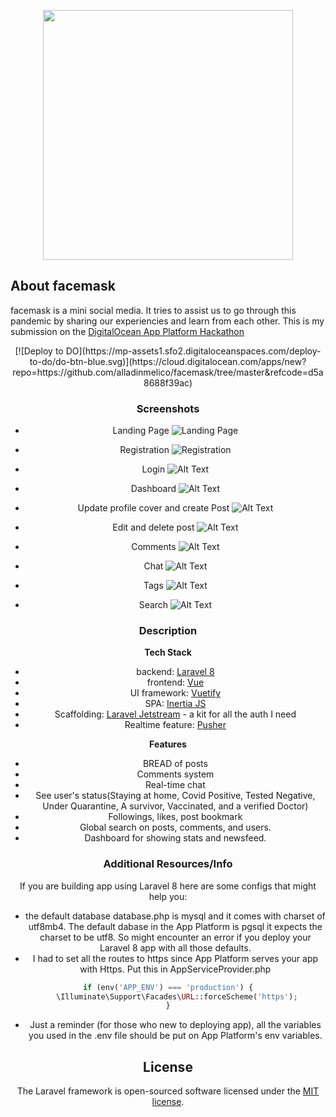 <p align="center"><a href="https://facemask-tyi4m.ondigitalocean.app/" target="_blank"><img src="https://facemask-tyi4m.ondigitalocean.app/img/cover.jpg" width="400"></a></p>

## About facemask

facemask is a mini social media. It tries to assist us to go through this pandemic by sharing our experiencies and learn from each other. This is my submission on the [DigitalOcean App Platform Hackathon](https://dev.to/devteam/announcing-the-digitalocean-app-platform-hackathon-on-dev-2i1k)

<div style="text-align:center">
[![Deploy to DO](https://mp-assets1.sfo2.digitaloceanspaces.com/deploy-to-do/do-btn-blue.svg)](https://cloud.digitalocean.com/apps/new?repo=https://github.com/alladinmelico/facemask/tree/master&refcode=d5a8688f39ac)
<div>

### Screenshots

-   Landing Page
    ![Landing Page](https://dev-to-uploads.s3.amazonaws.com/i/ixbbxqtqmfojhy1rfb3f.gif)

-   Registration
    ![Registration](https://dev-to-uploads.s3.amazonaws.com/i/rs1m4o3q5udro4vxtiaq.gif)

-   Login
    ![Alt Text](https://dev-to-uploads.s3.amazonaws.com/i/fx0roqgk9sp83vh2e1zx.gif)

-   Dashboard
    ![Alt Text](https://dev-to-uploads.s3.amazonaws.com/i/9ksqqzoyyajac0fcv1o9.gif)

-   Update profile cover and create Post
    ![Alt Text](https://dev-to-uploads.s3.amazonaws.com/i/la4i7l6lrbzemka0u93s.gif)

-   Edit and delete post
    ![Alt Text](https://dev-to-uploads.s3.amazonaws.com/i/z17miic0hnmiycyurbvo.gif)

-   Comments
    ![Alt Text](https://dev-to-uploads.s3.amazonaws.com/i/74qr4pdbx7ci70awycte.gif)

-   Chat
    ![Alt Text](https://dev-to-uploads.s3.amazonaws.com/i/mokfhkk637i5tonj7j9b.gif)

-   Tags
    ![Alt Text](https://dev-to-uploads.s3.amazonaws.com/i/uvs6myc301mo6dsnnlhk.gif)

-   Search
    ![Alt Text](https://dev-to-uploads.s3.amazonaws.com/i/29b6e79yqd1io10ujclq.gif)

### Description

**Tech Stack**

-   backend: [Laravel 8](https://laravel.com/docs/8.x)
-   frontend: [Vue](https://vuejs.org/)
-   UI framework: [Vuetify](https://vuetifyjs.com/en/)
-   SPA: [Inertia JS](https://inertiajs.com/)
-   Scaffolding: [Laravel Jetstream](https://jetstream.laravel.com/1.x/introduction.html) - a kit for all the auth I need
-   Realtime feature: [Pusher](https://dashboard.pusher.com/)

**Features**

-   BREAD of posts
-   Comments system
-   Real-time chat
-   See user's status(Staying at home, Covid Positive, Tested Negative, Under Quarantine, A survivor, Vaccinated, and a verified Doctor)
-   Followings, likes, post bookmark
-   Global search on posts, comments, and users.
-   Dashboard for showing stats and newsfeed.

### Additional Resources/Info

If you are building app using Laravel 8 here are some configs that might help you:

-   the default database database.php is mysql and it comes with charset of utf8mb4. The default dabase in the App Platform is pgsql it expects the charset to be utf8. So might encounter an error if you deploy your Laravel 8 app with all those defaults.
-   I had to set all the routes to https since App Platform serves your app with Https. Put this in AppServiceProvider.php

```php
if (env('APP_ENV') === 'production') {
    \Illuminate\Support\Facades\URL::forceScheme('https');
}
```

-   Just a reminder (for those who new to deploying app), all the variables you used in the .env file should be put on App Platform's env variables.

## License

The Laravel framework is open-sourced software licensed under the [MIT license](https://opensource.org/licenses/MIT).
